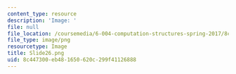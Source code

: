 ```yaml
---
content_type: resource
description: 'Image: '
file: null
file_location: /coursemedia/6-004-computation-structures-spring-2017/8c447300eb481650620c299f41126888_Slide26.png
file_type: image/png
resourcetype: Image
title: Slide26.png
uid: 8c447300-eb48-1650-620c-299f41126888
---
```

